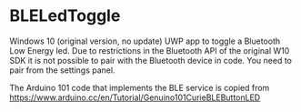 # BLELedToggle

Windows 10 (original version, no update) UWP app to toggle a Bluetooth Low Energy led. Due to restrictions in the Bluetooth API of the original W10 SDK it is not possible to pair with the Bluetooth device in code. You need to pair from the settings panel.

The Arduino 101 code that implements the BLE service is copied from https://www.arduino.cc/en/Tutorial/Genuino101CurieBLEButtonLED 